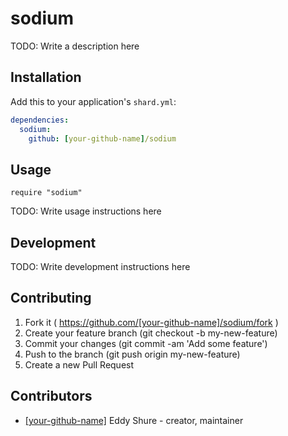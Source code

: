 # sodium

TODO: Write a description here

## Installation

Add this to your application's `shard.yml`:

```yaml
dependencies:
  sodium:
    github: [your-github-name]/sodium
```

## Usage

```crystal
require "sodium"
```

TODO: Write usage instructions here

## Development

TODO: Write development instructions here

## Contributing

1. Fork it ( https://github.com/[your-github-name]/sodium/fork )
2. Create your feature branch (git checkout -b my-new-feature)
3. Commit your changes (git commit -am 'Add some feature')
4. Push to the branch (git push origin my-new-feature)
5. Create a new Pull Request

## Contributors

- [[your-github-name]](https://github.com/[your-github-name]) Eddy Shure - creator, maintainer
